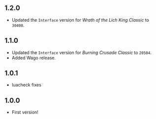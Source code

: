## 1.2.0

- Updated the `Interface` version for _Wrath of the Lich King Classic_ to `30400`.

## 1.1.0

- Updated the `Interface` version for _Burning Crusade Classic_ to `20504`.
- Added Wago release.

## 1.0.1

- luacheck fixes

## 1.0.0

- First version!
